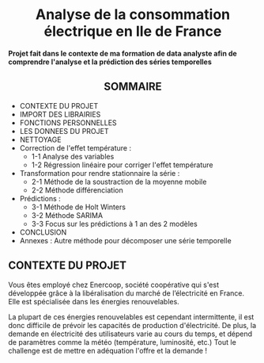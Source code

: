 <h1><center>Analyse de la consommation électrique en Ile de France</center></h1>

<p><b>Projet fait dans le contexte de ma formation de data analyste afin de comprendre l'analyse et la prédiction des séries temporelles</b></p>


<h2><center>SOMMAIRE</center></h2>

<!-- /MarkdownTOC depth=4-->

* CONTEXTE DU PROJET
* IMPORT DES LIBRAIRIES
* FONCTIONS PERSONNELLES
* LES DONNEES DU PROJET
* NETTOYAGE
* Correction de l'effet température :
  * 1-1 Analyse des variables
  * 1-2 Régression linéaire pour corriger l'effet température
* Transformation pour rendre stationnaire la série :
  * 2-1 Méthode de la soustraction de la moyenne mobile
  * 2-2 Méthode différenciation
* Prédictions :
  * 3-1 Méthode de Holt Winters
  * 3-2 Méthode SARIMA
  * 3-3 Focus sur les prédictions à 1 an des 2 modèles
* CONCLUSION
* Annexes : Autre méthode pour décomposer une série temporelle

<h2>CONTEXTE DU PROJET</h2>
<p>Vous êtes employé chez Enercoop, société coopérative qui s'est développée grâce à la libéralisation du marché de l’électricité en France. Elle est spécialisée dans les énergies renouvelables.</p>

<p>La plupart de ces énergies renouvelables est cependant intermittente, il est donc difficile de prévoir les capacités de production d'électricité. De plus, la demande en électricité des utilisateurs varie au cours du temps, et dépend de paramètres comme la météo (température, luminosité, etc.) Tout le challenge est de mettre en adéquation l'offre et la demande !</p>


